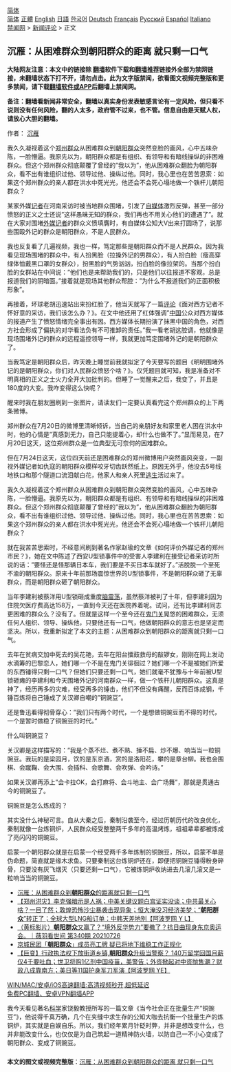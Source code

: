  <!-- 面包屑导航 --> <div class="breadcrumb"><!-- GTranslate: https://gtranslate.io/ -->  <div class="switcher notranslate">  <div class="selected">  <a href="#" onclick="return false;"> 简体</a>  </div>  <div class="option">  <a href="https://www.bannedbook.org" onclick="doGTranslate('zh-CN|zh-CN');jQuery('div.switcher div.selected a').html(jQuery(this).html());return false;" title="简体中文" class="nturl selected"> 简体</a>  <a href="https://www.bannedbook.org/zh-tw/" onclick="doGTranslate('zh-CN|zh-TW');jQuery('div.switcher div.selected a').html(jQuery(this).html());return false;" title="繁體中文" class="nturl"> 正體</a>  <a href="https://www.bannedbook.org/en/" onclick="doGTranslate('zh-CN|en');jQuery('div.switcher div.selected a').html(jQuery(this).html());return false;" title="English" class="nturl"> English</a>  <a href="https://www.bannedbook.org/ja/" onclick="doGTranslate('zh-CN|ja');jQuery('div.switcher div.selected a').html(jQuery(this).html());return false;" title="日本語" class="nturl"> 日語</a>  <a href="https://www.bannedbook.org/ko/" onclick="doGTranslate('zh-CN|ko');jQuery('div.switcher div.selected a').html(jQuery(this).html());return false;" title="한국어" class="nturl"> 한국어</a>  <a href="https://www.bannedbook.org/de/" onclick="doGTranslate('zh-CN|de');jQuery('div.switcher div.selected a').html(jQuery(this).html());return false;" title="Deutsch" class="nturl"> Deutsch</a>  <a href="https://www.bannedbook.org/fr/" onclick="doGTranslate('zh-CN|fr');jQuery('div.switcher div.selected a').html(jQuery(this).html());return false;" title="Français" class="nturl"> Français</a>  <a href="https://www.bannedbook.org/ru/" onclick="doGTranslate('zh-CN|ru');jQuery('div.switcher div.selected a').html(jQuery(this).html());return false;" title="Русский" class="nturl"> Русский</a>  <a href="https://www.bannedbook.org/es/" onclick="doGTranslate('zh-CN|es');jQuery('div.switcher div.selected a').html(jQuery(this).html());return false;" title="Español" class="nturl"> Español</a>  <a href="https://www.bannedbook.org/it/" onclick="doGTranslate('zh-CN|it');jQuery('div.switcher div.selected a').html(jQuery(this).html());return false;" title="Italiano" class="nturl"> Italiano</a>  </div>  </div>      <div class='breadcrumb-sub'><!-- Breadcrumb NavXT 6.3.0 --> <a href="https://www.bannedbook.org/" class="home">禁闻网</a> &gt; <a href="https://www.bannedbook.org/bnews/comments/" class="category">新闻评论</a> &gt; 正文</div></div><h2>沉雁：从困难群众到朝阳群众的距离 就只剩一口气</h2> <p class="notice"><b>大陆网友注意：本文中的链接除 <a href="https://github.com/bannedbook/fanqiang" >翻墙</a>软件下载和<a href="https://github.com/killgcd/justmysocks/blob/master/README.md">翻墙推荐</a>链接外全部为禁网链接，未翻墙状态下打不开，请勿点击。此为文字版禁闻，欲看图文视频完整版和更多禁闻，请下载<a href="https://github.com/bannedbook/fanqiang">翻墙软件或APP</a>后翻墙上禁闻网。</p><p>备注：翻墙看新闻非常安全，翻墙以真实身份发表敏感言论有一定风险，但只看不说则没有任何风险，翻的人太多，政府管不过来，也不管。信息自由是天赋人权，请放心大胆的翻墙。</b></p>  <div class="entry"> <p>作者： <a href="https://www.bannedbook.org/bnews/tag/%e6%b2%89%e9%9b%81/" class="st_tag internal_tag" rel="tag" title="标签 沉雁 下的日志">沉雁</a></p> <p id="summary">我久久凝视着这个<a href="https://www.bannedbook.org/bnews/tag/%e9%83%91%e5%b7%9e/" class="st_tag internal_tag" rel="tag" title="标签 郑州 下的日志">郑州</a><a href="https://www.bannedbook.org/bnews/tag/%E7%BE%A4%E4%BC%97/" class="st_tag internal_tag" rel="tag" title="标签 群众 下的日志">群众</a>从困难群众到<a href="https://www.bannedbook.org/bnews/tag/%E6%9C%9D%E9%98%B3%E7%BE%A4%E4%BC%97/" class="st_tag internal_tag" rel="tag" title="标签 朝阳群众 下的日志">朝阳群众</a>突然变脸的画风，心中五味杂陈，一脸懵逼。我原先以为，朝阳群众都是有组织、有领导和有暗线操纵的非困难群众。但这个郑州群众彻底颠覆了曾经的&#8221;我以为&#8221;，他从困难群众翻脸为朝阳群众，看不出有谁组织过他、领导过他、操纵过他。同时，我心里也在苦苦思索：如果这个郑州群众的亲人都在洪水中死光光，他还会不会死心塌地做一个铁杆儿朝阳群众？</p> <p id="conimg">某家外媒<a href="https://www.bannedbook.org/bnews/tag/%E8%AE%B0%E8%80%85/" class="st_tag internal_tag" rel="tag" title="标签 记者 下的日志">记者</a>在河南采访时被当地群众围堵，引发了<a href="https://www.bannedbook.org/bnews/tag/%e8%87%aa%e5%aa%92%e4%bd%93/" class="st_tag internal_tag" rel="tag" title="标签 自媒体 下的日志">自媒体</a>激烈反弹，甚至一部分愤怒的正义之士还说&#8221;这样愚昧无知的群众，我们再也不用关心他们的遭遇了&#8221;。就在大家对围堵<a href="https://www.bannedbook.org/bnews/tag/%E5%A4%96%E5%AA%92%E8%AE%B0%E8%80%85/" class="st_tag internal_tag" rel="tag" title="标签 外媒记者 下的日志">外媒记者</a>的群众义愤填膺时，有自媒体公知大V出来打圆场了，说那些围殴外记的群众是朝阳群众，不是人民群众。</p> <p>我也反复看了几遍视频，我也一样，笃定那些是朝阳群众而不是人民群众。因为我看见现场围堵的群众中，有人扮黑脸（拉搡外记的男群众），有人扮白脸（瘦高穿绿体恤戴黑口罩的女群众），扮黑脸的气势汹汹，扮白脸的像拉架的。当那个扮白脸的女群站在中间说：&#8221;他们也是来帮助我们的，只是他们以往报道不客观，总是报道我们的阴暗面。&#8221;接着就是现场其他群众帮腔：&#8221;为什么不报道我们的正面积极形象&#8221;。</p> <p>再接着，坏球老胡迅速站出来扮红脸了，他当天就写了一篇<span class='wp_keywordlink_affiliate'><a href="https://www.bannedbook.org/bnews/comments/" title="新闻评论" target="_blank">评论</a></span>《面对西方记者不怀好意的采访，我们该怎么办？》。在文中他还用了红体强调&#8221;<span class='wp_keywordlink_affiliate'><a href="https://www.bannedbook.org/" title="中国" target="_blank">中国</a></span>公众对西方媒体的报道产生了愤怒情绪完全事出有因。西方媒体长期扮演了抹黑中国的角色，对西方社会形成了偏执的对华看法负有不可推卸的责任。&#8221;我一看老胡这腔调，他就像是现场围堵外记的群众的远程遥控领导一样，我就更加笃定围堵外记的是朝阳群众了。</p>  <p>当我笃定是朝阳群众后，昨天晚上睡觉前我就拟定了今天要写的题目《明明围堵外记的是朝阳群众，你们对人民群众愤怒个啥？》。仅凭题目就可知，我是准备对不明真相的正义之士火力全开大加批判的。但睡了一觉醒来之后，我变了，并且是180度的大变。我咋变得这么快呢？</p> <p>醒来时我在朋友圈刷到一张图片，请读友们一定要认真看完这个郑州群众的上下两条微博。</p> <p>郑州群众在7月20日的微博里清晰倾诉，当自己的亲朋好友和家里老人困在洪水中时，他的心情是&#8221;真感到无力，自己只能提着心，却什么也做不了。&#8221;显而易见，在7月20日这天，这位郑州群众是一位典型无可奈何的困难群众。</p> <p>但在7月24日这天，这位四天前还是困难群众的郑州微博用户突然画风突变，一副视外媒记者如仇寇的朝阳群众模样咬牙切齿跃然纸上。原因无外乎，他没去5号线地铁口和那个隧道口流泪献白花，他家人和亲人死里<span class='wp_keywordlink'><a href="https://www.bannedbook.org/forum5/topic38.html" title="劫难逃生有秘诀" target="_blank">逃生</a></span>活过来了。</p> <p>我久久凝视着这个郑州群众从困难群众到朝阳群众突然变脸的画风，心中五味杂陈，一脸懵逼。我原先以为，朝阳群众都是有组织、有领导和有暗线操纵的非困难群众。但这个郑州群众彻底颠覆了曾经的&#8221;我以为&#8221;，他从困难群众翻脸为朝阳群众，看不出有谁组织过他、领导过他、操纵过他。同时，我心里也在苦苦思索：如果这个郑州群众的亲人都在洪水中死光光，他还会不会死心塌地做一个铁杆儿朝阳群众？</p>  <p>就在我苦苦思索时，不经意间刷到著名作家赵瑜的文章《如何评价外媒记者的郑州市民？》，她在文中陈述了西安U型锁事件中的受害人李建利在接受记者采访时所说的话：&#8221;要怪还是怪那辆日本车，我们要是不买日本车就好了。&#8221;活脱脱一个至死不渝的朝阳群众。原来十年前那场震惊世界的U型锁事件，不是朝阳群众砸了无辜群众，而是朝阳群众砸了朝阳群众。</p> <p>当年李建利被蔡洋用U型锁砸成重度<a href="https://www.bannedbook.org/bnews/tag/%E8%84%91%E9%9C%87%E8%8D%A1/" class="st_tag internal_tag" rel="tag" title="标签 脑震荡 下的日志">脑震荡</a>，虽然蔡洋被判了十年，但李建利因为住院欠医疗费高达158万，一直到今天还在医院养着呢。试问，还有比李建利同志更困难的群众么？没有了。但就是这样一个至今还在<a href="https://www.bannedbook.org/bnews/tag/%E9%AC%BC%E9%97%A8%E5%85%B3/" class="st_tag internal_tag" rel="tag" title="标签 鬼门关 下的日志">鬼门关</a>晃悠的困难群众，无须任何人组织、领导、操纵他，只要他还有一口气，他做朝阳群众的意志也是坚定而坚决。所以，我重新拟定了本文的主题：从困难群众到朝阳群众的距离就只剩一口气。</p> <p>去年在贫病交加中死去的吴花艳，去年在阳台擂鼓救母的敲锣女，刚刚在网上发动水滴筹的巴黎恋人，她们哪一个不是在鬼门关徘徊过？她们哪一个不是被她们所爱的东西锤得只剩一口气？但她们只要还剩一口气，她们就毫不犹豫与十年前被U型锁砸瘫的李建利和今天围堵外记的河南群众一样，做一个铁杆儿朝阳群众。这真是神了，经历再多的灾难，经受再多的锤击，他们不但没有痛醒，反而百炼成钢，千锤百炼将自己锤成了关汉卿自嘲的&#8221;铜豌豆&#8221;。</p> <p>还是鲁迅看得彻骨穿心：&#8221;我们只有两个时代，一个是想做铜豌豆而不得的时代，一个是暂时做稳了铜豌豆的时代。&#8221;</p> <p>什么叫铜豌豆？</p>  <p>关汉卿是这样描写的：&#8221;我是个蒸不烂、煮不熟、捶不扁、炒不爆、响当当一粒铜豌豆。我玩的是梁园月，饮的是东京酒，赏的是洛阳花，攀的是章台柳。我也会围棋、会蹴鞠、会大围、会插科、会歌舞、会吹弹、会吟诗。&#8221;</p> <p>如果关汉卿再添上&#8221;会卡拉OK，会打麻将、会斗地主、会广场舞&#8221;，那就是贯通古今的铜豌豆了。</p> <p>铜豌豆是怎么炼成的？</p> <p>其实没什么神秘可言。自从大秦之后，秦制沿袭至今，经过历朝历代的改良优化，秦制就像一台炼铜炉，人民群众经受整整两千多年的高温烤炼，祖祖辈辈都被炼成了亮闪闪的铜豌豆。</p> <p>启蒙一个朝阳群众就是在启蒙一个经受两千多年炼制的铜豌豆，所以，启蒙不单是伪命题，简直就是缘木求鱼。只要秦制这台炼铜炉还在，即便把铜豌豆锤得粉身碎骨，只要没有灰飞烟灭（只要还剩一口气），它被炼铜炉收纳进去几滚几滚又是一粒响当当的铜豌豆。</p>  <ul class='op-related-articles' title='相关阅读'> <li><a href='https://www.bannedbook.org/bnews/baitai/20210728/1595487.html' target='_blank'>沉雁：从困难群众到<b>朝阳群众</b>的距离就只剩一口气</a></li> <li><a href='https://www.bannedbook.org/bnews/bannedvideo/20210727/1595202.html' target='_blank'>【郑州洪灾】李克强暗示是人祸；中美关键议题白宫证实没谈；中共最关心啥？一目了然；敦煌恐怖沙尘暴袭击现异象；恒大淹没习经济美梦；“<b>朝阳群众</b>”转正了；全球大型LNG船订单：中韩天差地别【阿波罗网 Y L】</a></li> <li><a href='https://www.bannedbook.org/bnews/bannedvideo/20210727/1595048.html' target='_blank'>（黄标影片）<b>朝阳群众</b>又赢了？“境外反华势力”要撤了？抗日曲现身东京奥运会。｜薇羽看世间 第340期 20210726</a></li> <li><a href='https://www.bannedbook.org/bnews/headline/20210726/1594645.html' target='_blank'>京城民团「<b>朝阳群众</b>」成员亮工牌 疑已将地下维稳工作正规化</a></li> <li><a href='https://www.bannedbook.org/bnews/bannedvideo/20210715/1587794.html' target='_blank'>【巨变】行政执法权下放街道乡镇,<b>朝阳群众</b>升级当警察？ 140万留学回国月薪仅4千要吐血；世卫将购1亿剂中国疫苗，美警告；外资掀起对中资抛售潮？财政八成靠南方；美日等11国护身军刀军演【阿波罗网 YE】</a></li> </ul> <p class="texttj"> <a href="https://github.com/bannedbook/fanqiang/wiki/V2ray%E6%9C%BA%E5%9C%BA" target="_blank">WIN/MAC/安卓/iOS高速翻墙:高清视频秒开,超低延迟</a><br/> <a href="https://github.com/bannedbook/fanqiang/wiki/%E7%A6%81%E9%97%BB%E7%BD%91%E5%AE%89%E5%8D%93%E7%BF%BB%E5%A2%99%E6%96%B0%E9%97%BBAPP" target="_blank">免费PC翻墙、安卓VPN翻墙APP</a></p><p>我今天看见著名<span class='wp_keywordlink'><a href="https://www.bannedbook.org/forum11/topic309.html" title="禁片：“科学”的棍子" target="_blank">科学</a></span>家饶毅教授所写的一篇文章《当今社会正在批量生产&#8221;铜豌豆&#8221;》，他说得千真万确，几个在夹缝中求生存的公知大咖去抗衡一个批量生产的炼铜炉，其实就是自娱自乐。所以，我们经年累月针砭时弊，并非是想改变什么，也并非能改变什么，也仅仅是为自己筑起一道精神防火墙，以防自己一不小心变成了朝阳群众、变成了铜豌豆。</p><a name='sharetosocial'></a>  <div style="margin-bottom:5px;padding-bottom:5px;clear:both"> <div id="archive-pix-1" class="banner-ads"> <!-- AuctionX Display platform tag START --> <div id="26318x728x90x621x_ADSLOT2" clicktrack="%%CLICK_URL_ESC%%"></div> <!-- AuctionX Display platform tag END --> </div> <div id="archive-pix-2" class="banner-ads"> <!-- AuctionX Display platform tag START --> <div id="26315x300x250x621x_ADSLOT2" clicktrack="%%CLICK_URL_ESC%%"></div> <!-- AuctionX Display platform tag END --> </div> </div>  <div id="archive-pix-1" class="banner-ads"> <!-- AuctionX Display platform tag START --> <div id="26318x728x90x621x_ADSLOT3" clicktrack="%%CLICK_URL_ESC%%"></div> <!-- AuctionX Display platform tag END --> </div> <div><b>本文的图文或视频完整版</b>：<a href='https://www.bannedbook.org/bnews/comments/20210728/1595555.html'>沉雁：从困难群众到朝阳群众的距离 就只剩一口气</a></div>  </div><!--END ENTRY--> 